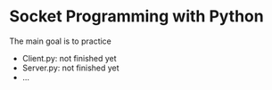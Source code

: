 # Socket Programming with Python
The main goal is to practice

- Client.py: not finished yet
- Server.py: not finished yet
- ...
